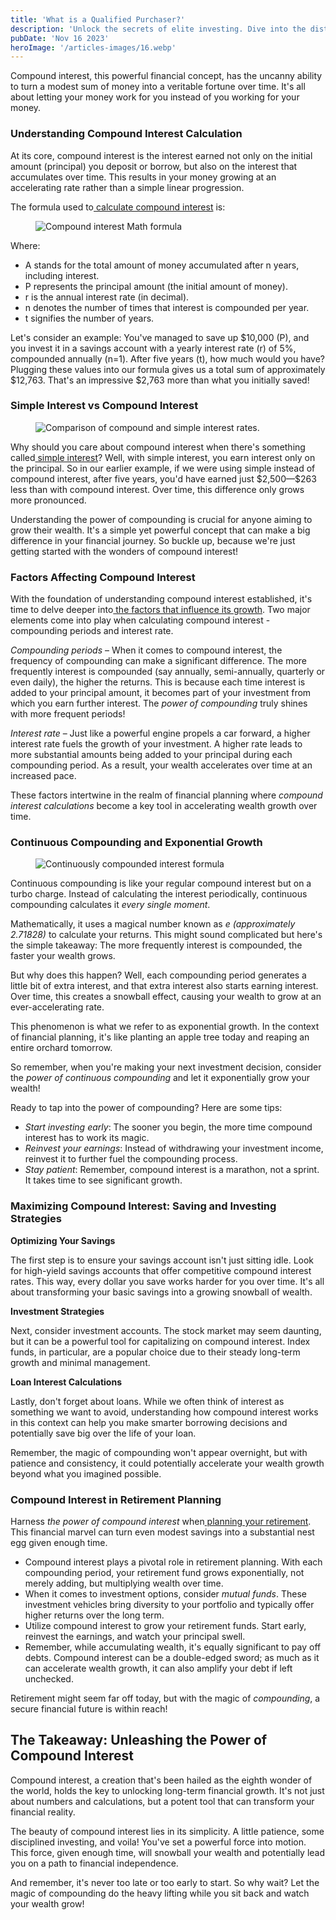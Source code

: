 ```yaml
---
title: 'What is a Qualified Purchaser?'
description: 'Unlock the secrets of elite investing. Dive into the distinctions between Qualified Purchasers and Accredited Investors.'
pubDate: 'Nov 16 2023'
heroImage: '/articles-images/16.webp'
---
```


<div class="blog-content">
    <p>Compound interest, this powerful financial concept, has the uncanny ability to turn a modest sum of money into a
        veritable fortune over time. It&#x27;s all about letting your money work for you instead of you working for your
        money.</p>
    <h3><strong>Understanding Compound Interest Calculation</strong></h3>
    <p>At its core, compound interest is the interest earned not only on the initial amount (principal) you deposit or
        borrow, but also on the interest that accumulates over time. This results in your money growing at an
        accelerating rate rather than a simple linear progression.</p>
    <p>The formula used to<a
            href="https://www.calculatorsoup.com/calculators/financial/compound-interest-calculator.php"> calculate
            compound interest</a> is:</p>
    <figure style="max-width:1024pxpx" class="w-richtext-align-fullwidth w-richtext-figure-type-image">
        <div><img
                src="https://cdn.prod.website-files.com/64f75d6371d612d029df0169/652576053ed2e2faebaf3c1a_compound%20interest%20formula.webp"
                loading="lazy" alt="Compound interest Math formula" /></div>
    </figure>
    <p>Where:</p>
    <ul role="list">
        <li>A stands for the total amount of money accumulated after n years, including interest.</li>
        <li>P represents the principal amount (the initial amount of money).</li>
        <li>r is the annual interest rate (in decimal).</li>
        <li>n denotes the number of times that interest is compounded per year.</li>
        <li>t signifies the number of years.</li>
    </ul>
    <p>Let&#x27;s consider an example: You&#x27;ve managed to save up $10,000 (P), and you invest it in a savings
        account with a yearly interest rate (r) of 5%, compounded annually (n=1). After five years (t), how much would
        you have? Plugging these values into our formula gives us a total sum of approximately $12,763. That&#x27;s an
        impressive $2,763 more than what you initially saved!</p>
    <h3><strong>Simple Interest vs Compound Interest</strong></h3>
    <figure>
        <div><img
                src="https://cdn.prod.website-files.com/64f75d6371d612d029df0169/6525761daf9773d82c737a46_simple%20interest%20vs%20compound%20interest.webp"
                loading="lazy" alt="Comparison of compound and simple interest rates. " /></div>
    </figure>
    <p>Why should you care about compound interest when there&#x27;s something called<a
            href="https://www.fool.com/investing/how-to-invest/stocks/simple-interest-vs-compound-interest"> simple
            interest</a>? Well, with simple interest, you earn interest only on the principal. So in our earlier
        example, if we were using simple instead of compound interest, after five years, you&#x27;d have earned just
        $2,500—$263 less than with compound interest. Over time, this difference only grows more pronounced.</p>
    <p>Understanding the power of compounding is crucial for anyone aiming to grow their wealth. It&#x27;s a simple yet
        powerful concept that can make a big difference in your financial journey. So buckle up, because we&#x27;re just
        getting started with the wonders of compound interest!</p>
    <h3><strong>Factors Affecting Compound Interest</strong></h3>
    <p>With the foundation of understanding compound interest established, it&#x27;s time to delve deeper into<a
            href="https://ansonanalytics.com/impact-compounding-interest"> the factors that influence its growth</a>.
        Two major elements come into play when calculating compound interest - compounding periods and interest rate.
    </p>
    <p><em>Compounding periods</em> – When it comes to compound interest, the frequency of compounding can make a
        significant difference. The more frequently interest is compounded (say annually, semi-annually, quarterly or
        even daily), the higher the returns. This is because each time interest is added to your principal amount, it
        becomes part of your investment from which you earn further interest. The <em>power of compounding</em> truly
        shines with more frequent periods!</p>
    <p><em>Interest rate</em> – Just like a powerful engine propels a car forward, a higher interest rate fuels the
        growth of your investment. A higher rate leads to more substantial amounts being added to your principal during
        each compounding period. As a result, your wealth accelerates over time at an increased pace.</p>
    <p>These factors intertwine in the realm of financial planning where <em>compound interest calculations</em> become
        a key tool in accelerating wealth growth over time.</p>
    <h3><strong>Continuous Compounding and Exponential Growth</strong></h3>
    <figure style="max-width:960pxpx" class="w-richtext-align-fullwidth w-richtext-figure-type-image">
        <div><img
                src="https://cdn.prod.website-files.com/64f75d6371d612d029df0169/652576375421cb1725d88cd5_continuosly%20compounded%20interest%20formula.webp"
                loading="lazy" alt="Continuously compounded interest formula" /></div>
    </figure>
    <p>Continuous compounding is like your regular compound interest but on a turbo charge. Instead of calculating the
        interest periodically, continuous compounding calculates it <em>every single moment</em>.</p>
    <p>Mathematically, it uses a magical number known as <em>e (approximately 2.71828)</em> to calculate your returns.
        This might sound complicated but here&#x27;s the simple takeaway: The more frequently interest is compounded,
        the faster your wealth grows.</p>
    <p>But why does this happen? Well, each compounding period generates a little bit of extra interest, and that extra
        interest also starts earning interest. Over time, this creates a snowball effect, causing your wealth to grow at
        an ever-accelerating rate.</p>
    <p>This phenomenon is what we refer to as exponential growth. In the context of financial planning, it&#x27;s like
        planting an apple tree today and reaping an entire orchard tomorrow.</p>
    <p>So remember, when you&#x27;re making your next investment decision, consider the <em>power of continuous
            compounding</em> and let it exponentially grow your wealth!</p>
    <p>Ready to tap into the power of compounding? Here are some tips:</p>
    <ul role="list">
        <li><em>Start investing early</em>: The sooner you begin, the more time compound interest has to work its magic.
        </li>
        <li><em>Reinvest your earnings</em>: Instead of withdrawing your investment income, reinvest it to further fuel
            the compounding process.</li>
        <li><em>Stay patient</em>: Remember, compound interest is a marathon, not a sprint. It takes time to see
            significant growth.</li>
    </ul>
    <h3><strong>Maximizing Compound Interest: Saving and Investing Strategies</strong></h3>
    <p><strong>Optimizing Your Savings</strong></p>
    <p>The first step is to ensure your savings account isn&#x27;t just sitting idle. Look for high-yield savings
        accounts that offer competitive compound interest rates. This way, every dollar you save works harder for you
        over time. It&#x27;s all about transforming your basic savings into a growing snowball of wealth.</p>
    <p><strong>Investment Strategies</strong></p>
    <p>Next, consider investment accounts. The stock market may seem daunting, but it can be a powerful tool for
        capitalizing on compound interest. Index funds, in particular, are a popular choice due to their steady
        long-term growth and minimal management.</p>
    <p><strong>Loan Interest Calculations</strong></p>
    <p>Lastly, don&#x27;t forget about loans. While we often think of interest as something we want to avoid,
        understanding how compound interest works in this context can help you make smarter borrowing decisions and
        potentially save big over the life of your loan.</p>
    <p>Remember, the magic of compounding won&#x27;t appear overnight, but with patience and consistency, it could
        potentially accelerate your wealth growth beyond what you imagined possible.</p>
    <h3><strong>Compound Interest in Retirement Planning</strong></h3>
    <p>Harness <em>the power of compound interest</em> when<a
            href="https://www.prudential.com/financial-education/compound-interest-and-retirement#:~:text=Compound%20interest%20gives%20your%20retirement,as%20you%20would%20starting%20later.">
            planning your retirement</a>. This financial marvel can turn even modest savings into a substantial nest egg
        given enough time.</p>
    <ul role="list">
        <li>Compound interest plays a pivotal role in retirement planning. With each compounding period, your retirement
            fund grows exponentially, not merely adding, but multiplying wealth over time.</li>
        <li>When it comes to investment options, consider <em>mutual funds</em>. These investment vehicles bring
            diversity to your portfolio and typically offer higher returns over the long term.</li>
        <li>Utilize compound interest to grow your retirement funds. Start early, reinvest the earnings, and watch your
            principal swell.</li>
        <li>Remember, while accumulating wealth, it&#x27;s equally significant to pay off debts. Compound interest can
            be a double-edged sword; as much as it can accelerate wealth growth, it can also amplify your debt if left
            unchecked.</li>
    </ul>
    <p>Retirement might seem far off today, but with the magic of <em>compounding</em>, a secure financial future is
        within reach!</p>
    <h2><strong>The Takeaway: Unleashing the Power of Compound Interest</strong></h2>
    <p>Compound interest, a creation that&#x27;s been hailed as the eighth wonder of the world, holds the key to
        unlocking long-term financial growth. It&#x27;s not just about numbers and calculations, but a potent tool that
        can transform your financial reality.</p>
    <p>The beauty of compound interest lies in its simplicity. A little patience, some disciplined investing, and voila!
        You&#x27;ve set a powerful force into motion. This force, given enough time, will snowball your wealth and
        potentially lead you on a path to financial independence.</p>
    <p>And remember, it&#x27;s never too late or too early to start. So why wait? Let the magic of compounding do the
        heavy lifting while you sit back and watch your wealth grow!</p>
</div>